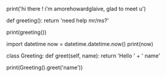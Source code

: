 

print('hi there ! i'm amorehowardglaive, glad to meet u')

def greeting():
    return 'need help mr/ms?'

print(greeting())

import datetime
now = datetime.datetime.now()
print(now)

class Greeting:
    def greet(self, name):
        return 'Hello ' + ' name'

print(Greeting().greet('name'))

